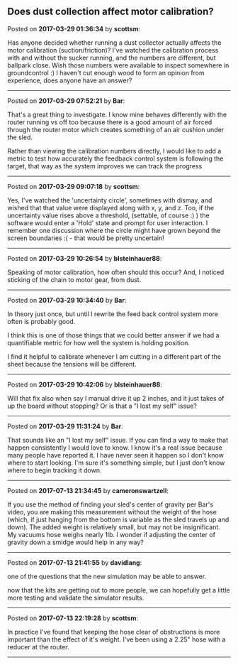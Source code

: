 ## Does dust collection affect motor calibration?
Posted on **2017-03-29 01:36:34** by **scottsm**:

Has anyone decided whether running a dust collector actually affects the motor calibration (suction/friction)? I've watched the calibration process with and without the sucker running, and the numbers are different, but ballpark close. Wish those numbers were available to inspect somewhere in groundcontrol :)
 I haven't cut enough wood to form an opinion from experience, does anyone have an answer?

---

Posted on **2017-03-29 07:52:21** by **Bar**:

That's a great thing to investigate. I know mine behaves differently with the router running vs off too because there is a good amount of air forced through the router motor which creates something of an air cushion under the sled.

Rather than viewing the calibration numbers directly, I would like to add a metric to test how accurately the feedback control system is following the target, that way as the system improves we can track the progress

---

Posted on **2017-03-29 09:07:18** by **scottsm**:

Yes, I've watched the 'uncertainty circle', sometimes with dismay, and wished that that value were displayed along with x, y, and z. Too, if the uncertainty value rises above a threshold, (settable, of course :) ) the software would enter a 'Hold' state and prompt for user interaction. I remember one discussion where the circle might have grown beyond the screen boundaries :( - that would be pretty uncertain!

---

Posted on **2017-03-29 10:26:54** by **blsteinhauer88**:

Speaking of motor calibration, how often should this occur? And, I noticed sticking of the chain to motor gear, from dust.

---

Posted on **2017-03-29 10:34:40** by **Bar**:

In theory just once, but until I rewrite the feed back control system more often is probably good.

I think this is one of those things that we could better answer if we had a quantifiable metric for how well the system is holding position.

I find it helpful to calibrate whenever I am cutting in a different part of the sheet because the tensions will be different.

---

Posted on **2017-03-29 10:42:06** by **blsteinhauer88**:

Will that fix also when say I manual drive it up 2 inches, and it just takes of up the board without stopping? Or is that a "I lost my self" issue?

---

Posted on **2017-03-29 11:31:24** by **Bar**:

That sounds like an "I lost my self" issue. If you can find a way to make that happen consistently I would love to know. I know it's a real issue because many people have reported it. I have never seen it happen so I don't know where to start looking. I'm sure it's something simple, but I just don't know where to begin tracking it down.

---

Posted on **2017-07-13 21:34:45** by **cameronswartzell**:

If you use the method of finding your sled's center of gravity per Bar's video, you are making this measurement without the weight of the hose (which, if just hanging from the bottom is variable as the sled travels up and down). The added weight is relatively small, but may not be insignificant. My vacuums hose weighs nearly 1lb. I wonder if adjusting the center of gravity down a smidge would help in any way?

---

Posted on **2017-07-13 21:41:55** by **davidlang**:

one of the questions that the new simulation may be able to answer.

now that the kits are getting out to more people, we can hopefully get a little more testing and validate the simulator results.

---

Posted on **2017-07-13 22:19:28** by **scottsm**:

In practice I've found that keeping the hose clear of obstructions is more important than the effect of it's weight. I've been using a 2.25" hose with a reducer at the router.

---

